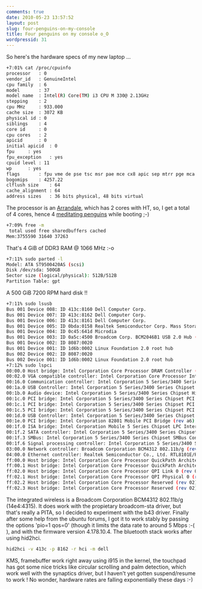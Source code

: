 ```yaml
---
comments: true
date: 2010-05-23 13:57:52
layout: post
slug: four-penguins-on-my-console
title: Four penguins on my console o_O
wordpressid: 31
---
```


So here's the hardware specs of my new laptop ...

```bash
+7:01% cat /proc/cpuinfo
processor	: 0
vendor_id	: GenuineIntel
cpu family	: 6
model		: 37
model name	: Intel(R) Core(TM) i3 CPU M 330@ 2.13GHz
stepping	: 2
cpu MHz		: 933.000
cache size	: 3072 KB
physical id	: 0
siblings	: 4
core id		: 0
cpu cores	: 2
apicid		: 0
initial apicid	: 0
fpu		: yes
fpu_exception	: yes
cpuid level	: 11
wp		: yes
flags		: fpu vme de pse tsc msr pae mce cx8 apic sep mtrr pge mca cmov pat pse36 clflush dts acpi mmx fxsr sse sse2 ss ht tm pbe syscall nx rdtscp lm constant_tsc arch_perfmon pebs bts rep_good xtopology nonstop_tsc aperfmperf pni dtes64 monitor ds_cpl vmx est tm2 ssse3 cx16 xtpr pdcm sse4_1 sse4_2 popcnt lahf_lm arat tpr_shadow vnmi flexpriority ept vpid
bogomips	: 4257.22
clflush size	: 64
cache_alignment	: 64
address sizes	: 36 bits physical, 48 bits virtual
```

The processor is an [Arrandale](http://en.wikipedia.org/wiki/Arrandale_%28microprocessor%29), which has 2 cores with HT, so, I get a total of 4 cores, hence 4 [meditating penguins](http://www.zen-kernel.org) while booting ;-)

```bash
+7:09% free -m
 total used free sharedbuffers cached
Mem:3755590 31640 37263
```

That's 4 GiB of DDR3 RAM @ 1066 MHz :-o

```bash
+7:11% sudo parted -l
Model: ATA ST9500420AS (scsi)
Disk /dev/sda: 500GB
Sector size (logical/physical): 512B/512B
Partition Table: gpt
```

A 500 GiB 7200 RPM hard disk !!

```bash
+7:11% sudo lsusb
Bus 001 Device 008: ID 413c:8160 Dell Computer Corp.
Bus 001 Device 007: ID 413c:8162 Dell Computer Corp.
Bus 001 Device 006: ID 413c:8161 Dell Computer Corp.
Bus 001 Device 005: ID 0bda:0158 Realtek Semiconductor Corp. Mass Storage Device
Bus 001 Device 004: ID 0c45:641d Microdia
Bus 001 Device 003: ID 0a5c:4500 Broadcom Corp. BCM2046B1 USB 2.0 Hub (part of BCM2046 Bluetooth)
Bus 001 Device 002: ID 8087:0020
Bus 001 Device 001: ID 1d6b:0002 Linux Foundation 2.0 root hub
Bus 002 Device 002: ID 8087:0020
Bus 002 Device 001: ID 1d6b:0002 Linux Foundation 2.0 root hub
+7:12% sudo lspci
00:00.0 Host bridge: Intel Corporation Core Processor DRAM Controller (rev 12)
00:02.0 VGA compatible controller: Intel Corporation Core Processor Integrated Graphics Controller (rev 12)
00:16.0 Communication controller: Intel Corporation 5 Series/3400 Series Chipset HECI Controller (rev 06)
00:1a.0 USB Controller: Intel Corporation 5 Series/3400 Series Chipset USB2 Enhanced Host Controller (rev 06)
00:1b.0 Audio device: Intel Corporation 5 Series/3400 Series Chipset High Definition Audio (rev 06)
00:1c.0 PCI bridge: Intel Corporation 5 Series/3400 Series Chipset PCI Express Root Port 1 (rev 06)
00:1c.1 PCI bridge: Intel Corporation 5 Series/3400 Series Chipset PCI Express Root Port 2 (rev 06)
00:1c.5 PCI bridge: Intel Corporation 5 Series/3400 Series Chipset PCI Express Root Port 6 (rev 06)
00:1d.0 USB Controller: Intel Corporation 5 Series/3400 Series Chipset USB2 Enhanced Host Controller (rev 06)
00:1e.0 PCI bridge: Intel Corporation 82801 Mobile PCI Bridge (rev a6)
00:1f.0 ISA bridge: Intel Corporation Mobile 5 Series Chipset LPC Interface Controller (rev 06)
00:1f.2 SATA controller: Intel Corporation 5 Series/3400 Series Chipset 4 port SATA AHCI Controller (rev 06)
00:1f.3 SMBus: Intel Corporation 5 Series/3400 Series Chipset SMBus Controller (rev 06)
00:1f.6 Signal processing controller: Intel Corporation 5 Series/3400 Series Chipset Thermal Subsystem (rev 06)
03:00.0 Network controller: Broadcom Corporation BCM4312 802.11b/g (rev 01)
04:00.0 Ethernet controller: Realtek Semiconductor Co., Ltd. RTL8101E/RTL8102E PCI Express Fast Ethernet controller (rev 02)
ff:00.0 Host bridge: Intel Corporation Core Processor QuickPath Architecture Generic Non-core Registers (rev 02)
ff:00.1 Host bridge: Intel Corporation Core Processor QuickPath Architecture System Address Decoder (rev 02)
ff:02.0 Host bridge: Intel Corporation Core Processor QPI Link 0 (rev 02)
ff:02.1 Host bridge: Intel Corporation Core Processor QPI Physical 0 (rev 02)
ff:02.2 Host bridge: Intel Corporation Core Processor Reserved (rev 02)
ff:02.3 Host bridge: Intel Corporation Core Processor Reserved (rev 02)
```

The integrated wireless is a Broadcom Corporation BCM4312 802.11b/g (14e4:4315). It does work with the propietary broadcom-sta driver, but that's really a PITA, so I decided to experiment with the b43 driver. Finally after some help from the ubuntu forums, I got it to work stably by passing the options 'pio=1 qos=0' (though it limits the data rate to around 5 Mbps :-( ), and with the firmware version 4.178.10.4. The bluetooth stack works after using hid2hci.

```bash
hid2hci -v 413c -p 8162 -r hci -m dell
```

KMS, framebuffer work right away using i915 in the kernel, the touchpad has got some nice tricks like circular scrolling and palm detection, which work well with the synaptics driver, but I haven't yet gotten suspend/resume to work ! No wonder, hardware rates are falling exponentially these days :-)

